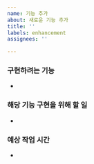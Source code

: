 ```yaml
---
name: 기능 추가
about: 새로운 기능 추가
title: ''
labels: enhancement
assignees: ''

---
```


### 구현하려는 기능
-

### 해당 기능 구현을 위해 할 일
-

### 예상 작업 시간
-
